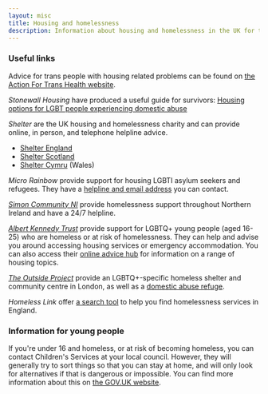 ```yaml
---
layout: misc
title: Housing and homelessness
description: Information about housing and homelessness in the UK for trans, nonbinary, and gender non-conforming people
---
```


### Useful links

Advice for trans people with housing related problems can be found on [the Action For Trans Health website](https://actionfortranshealth.org.uk/resources/for-trans-people/housing/).

*Stonewall Housing* have produced a useful guide for survivors: [Housing options for LGBT people experiencing domestic abuse](http://www.equation.org.uk/wp-content/uploads/2012/12/Housing-Options-for-LGBT-People-Experiencing-Domestic-Abuse.pdf)

*Shelter* are the UK housing and homelessness charity and can provide online, in person, and telephone helpline advice.

- [Shelter England](https://england.shelter.org.uk/get_help)
- [Shelter Scotland](http://scotland.shelter.org.uk/get_advice)
- [Shelter Cymru](http://www.sheltercymru.org.uk/get-advice/) (Wales)

*Micro Rainbow* provide support for housing LGBTI asylum seekers and refugees. They have a [helpline and email address](https://microrainbow.org/contact-us/) you can contact. 

[*Simon Community NI*](http://simoncommunity.org/) provide homelessness support throughout Northern Ireland and have a 24/7 helpline.

[*Albert Kennedy Trust*](https://www.akt.org.uk) provide support for LGBTQ+ young people (aged 16-25) who are homeless or at risk of homelessness. They can help and advise you around accessing housing services or emergency accommodation. You can also access their [online advice hub](https://www.akt.org.uk/Blogs/online) for information on a range of housing topics.

[*The Outside Project*](https://lgbtiqoutside.org) provide an LGBTQ+-specific homeless shelter and community centre in London, as well as a [domestic abuse refuge](https://lgbtiqoutside.org/star/).

*Homeless Link* offer [a search tool](https://www.homeless.org.uk/search-homelessness-services) to help you find homelessness services in England.

### Information for young people

If you're under 16 and homeless, or at risk of becoming homeless, you can contact Children's Services at your local council. However, they will generally try to sort things so that you can stay at home, and will only look for alternatives if that is dangerous or impossible. You can find more information about this on [the GOV.UK website](https://www.gov.uk/your-rights-to-housing-if-youre-under-18).
